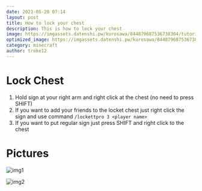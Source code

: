 ```yaml
---
date: 2021-05-20 07:14
layout: post
title: How to lock your chest
description: This is how to lock your chest
image: https://imgassets.datenshi.pw/kurosawa/844879687536738304/tutorial-lock-chest.png
optimized_image: https://imgassets.datenshi.pw/kurosawa/844879687536738304/tutorial-lock-chest.png
category: minecraft
author: troke12
---
```


# Lock Chest
1. Hold sign at your right arm and right click at the chest (no need to press SHIFT)
2. If you want to add your friends to the locket chest just right click the sign and use command `/lockettpro 3 <player name>`
3. If you want to put regular sign just press SHIFT and right click to the chest

# Pictures
![img1](https://imgassets.datenshi.pw/kurosawa/843817398707552256/IMG_20210517_184045.png)

![img2](https://imgassets.datenshi.pw/kurosawa/843817431335698452/18-42-17-unknown.png)
